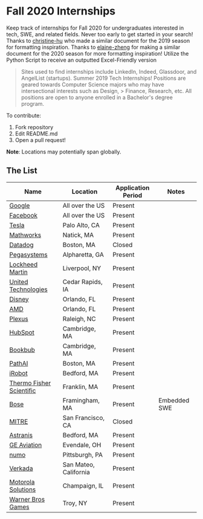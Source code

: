 
# Fall 2020 Internships
Keep track of internships for Fall 2020 for undergraduates interested in tech, SWE, and related fields. Never too early to get started in your search! Thanks to [christine-hu](https://github.com/christine-hu/summer-2019-internships) who made a similar document for the 2019 season for formatting inspiration. Thanks to [elaine-zheng](https://github.com/elaine-zheng/summer2020internships) for making a similar document for the 2020 season for more formatting inspiration! Utilize the Python Script to receive an outputted Excel-Friendly version

> Sites used to find internships include LinkedIn, Indeed, Glassdoor, and AngelList (startups).
Summer 2019 Tech Internships!
> Positions are geared towards Computer Science majors who may have intersectional interests such as Design, > Finance, Research, etc. All positions are open to anyone enrolled in a Bachelor's degree program.


To contribute:
 1. Fork repository
 2. Edit README.md
 3. Open a pull request!

 **Note**: Locations may potentially span globally.

## The List

| Name                                                                                                                                                                                                                    | Location              | Application Period | Notes        |
| ----------------------------------------------------------------------------------------------------------------------------------------------------------------------------------------------------------------------- | --------------------- | ------------------ | ------------ |
| [Google](https://careers.google.com/jobs/results/138698023120052934-software-engineering-intern-bs-fall-2020/)                                                                                                          | All over the US       | Present            |              |
| [Facebook](https://www.facebook.com/careers/jobs/2350871135127906/)                                                                                                                                                     | All over the US       | Present            |              |
| [Tesla](https://www.tesla.com/careers/job/autopilot--systemssoftwareengineerinternfall2020-62886?source=Indeed)                                                                                                         | Palo Alto, CA         | Present            |              |
| [Mathworks](https://www.mathworks.com/company/jobs/students/interns.html)                                                                                                                                               | Natick, MA            | Present            |              |
| [Datadog](https://www.datadoghq.com/careers/detail/?gh_jid=1839147&gh_src=8363eca61)                                                                                                                                    | Boston, MA            | Closed             |              |
| [Pegasystems](https://www.pega.com/about/careers/8960/software-engineer-fall-intern)                                                                                                                                    | Alpharetta, GA        | Present            |              |
| [Lockheed Martin](https://www.lockheedmartinjobs.com/job/-/-/694/14860048)                                                                                                                                              | Liverpool, NY         | Present            |              |
| [United Technologies](https://utc.jobs/cedar-rapids-ia/software-engineering-co-op-summerfall-2020/3010fe6f799b40d39a50577f987589d0/job/?utm_campaign=google_jobs_apply&utm_source=google_jobs_apply&utm_medium=organic) | Cedar Rapids, IA      | Present            |              |
| [Disney](https://jobs.disneycareers.com/job/orlando/software-engineering-intern-telecommunications-fall-2020/391/14824617)                                                                                              | Orlando, FL           | Present            |              |
| [AMD](https://jobs.amd.com/job/Orlando-Fall-2020-Debug-and-Validation-Co-Op-Engineer-%2875911%29-Flor/592420800/?utm_campaign=google_jobs_apply&utm_source=google_jobs_apply&utm_medium=organic)                        | Orlando, FL           | Present            |              |
| [Plexus](https://plexus.wd5.myworkdayjobs.com/en-US/Plexus_Careers/job/Raleigh-NC/Intern---Software-Engineer--Fall-2020-_R007646)                                                                                       | Raleigh, NC           | Present            |              |
| [HubSpot](https://boards.greenhouse.io/embed/job_app?token=807217&gh_src=240b46771&s=LinkedIn&source=LinkedIn)                                                                                                          | Cambridge, MA         | Present            |              |
| [Bookbub](https://www.bookbub.com/positions?gh_jid=2040036&gh_src=ce712ca71)                                                                                                                                            | Cambridge, MA         | Present            |              |
| [PathAI](https://www.pathai.com/careers/?gh_jid=4549091002&utm_campaign=google_jobs_apply&utm_source=google_jobs_apply&utm_medium=organic)                                                                              | Boston, MA            | Present            |              |
| [iRobot](https://irobot.wd5.myworkdayjobs.com/en-US/iRobot/job/US-MA-Bedford/Software-Development-Co-op--July-2020-December-2020-_R835)                                                                                 | Bedford, MA           | Present            |              |
| [Thermo Fisher Scientific](https://jobs.thermofisher.com/global/en/job/112011BR?refId=34jd24)                                                                                                                           | Franklin, MA          | Present            |              |
| [Bose](https://boseallaboutme.wd1.myworkdayjobs.com/en-US/Bose_Careers/job/US-MA---Framingham/Embedded-Software-Engineering-Co-Op_R17299)                                                                               | Framingham, MA        | Present            | Embedded SWE |
| [MITRE](https://mitre.referrals.selectminds.com/jobs/engineer-%E2%80%93-co-op-fall-2020-7467?utm_campaign=google_jobs_apply&utm_source=google_jobs_apply&utm_medium=organic)                                            | San Francisco, CA     | Closed             |              |
| [Astranis](https://jobs.lever.co/astranis/a3542e7a-f1b3-4d70-8663-f796dac0a6e1)                                                                                                                                         | Bedford, MA           | Present            |              |
| [GE Aviation](https://jobs.gecareers.com/global/en/job/3318800/GE-Aviation-Technical-Intern-Coop-%E2%80%93-GE-Aviation-%E2%80%93-Fall-2020-Aug-Dec)                                                                     | Evendale, OH          | Present            |              |
| [numo](http://jobs.numo.com/apply/job_20191230203145_EYD0SD748NSWJP3M/Software-Engineering-Internship-Program-Fall-2020?source=LILI#60znzOhZpV)                                                                         | Pittsburgh, PA        | Present            |              |
| [Verkada](https://jobs.lever.co/verkada/9e53b19e-04cf-46ab-b530-90f71be10029?lever-source=Indeed)                                                                                                                       | San Mateo, California | Present            |              |
| [Motorola Solutions](https://motorolasolutions.wd5.myworkdayjobs.com/en-US/Careers/job/Champaign-IL-IL169/Software-Engineer-Intern--Research-Park-Fall-Co-op-_R5183?source=APPLICANT_SOURCE-6-250)                      | Champaign, IL         | Present            |              |
| [Warner Bros Games](http://wbgamesny.com/careers/software-engineer-intern/)                                                                                                                                             | Troy, NY              | Present            |              |